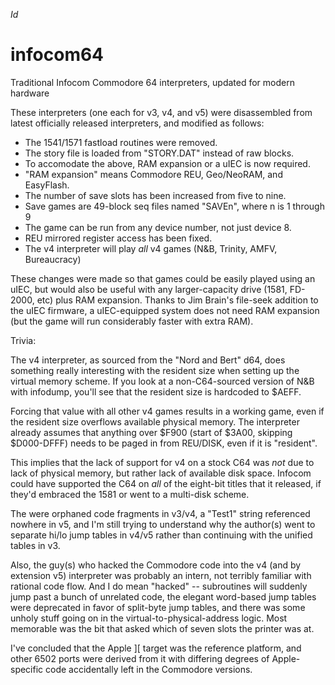 $Id$

infocom64
=========

Traditional Infocom Commodore 64 interpreters, updated for modern hardware

These interpreters (one each for v3, v4, and v5) were  disassembled from latest
officially released interpreters, and modified as follows:

* The 1541/1571 fastload routines were removed.
* The story file is loaded from "STORY.DAT" instead of raw blocks.
* To accomodate the above, RAM expansion or a uIEC is now required.
* "RAM expansion" means Commodore REU, Geo/NeoRAM, and EasyFlash.
* The number of save slots has been increased from five to nine.
* Save games are 49-block seq files named "SAVEn", where n is 1 through 9
* The game can be run from any device number, not just device 8.
* REU mirrored register access has been fixed.
* The v4 interpreter will play *all* v4 games (N&B, Trinity, AMFV, Bureaucracy)

These changes were made so that games could be easily played using an uIEC,
but would also be useful with any larger-capacity drive (1581, FD-2000, etc)
plus RAM expansion.  Thanks to Jim Brain's file-seek addition to the uIEC
firmware, a uIEC-equipped system does not need RAM expansion (but the game
will run considerably faster with extra RAM).

Trivia:

The v4 interpreter, as sourced from the "Nord and Bert" d64, does something
really interesting with the resident size when setting up the virtual memory
scheme. If you look at a non-C64-sourced version of N&B with infodump, you'll
see that the resident size is hardcoded to $AEFF.

Forcing that value with all other v4 games results in a working game, even if
the resident size overflows available physical memory. The interpreter already
assumes that anything over $F900 (start of $3A00, skipping $D000-DFFF) needs to
be paged in from REU/DISK, even if it is "resident".

This implies that the lack of support for v4 on a stock C64 was *not* due to
lack of physical memory, but rather lack of available disk space. Infocom could
have supported the C64 on *all* of the eight-bit titles that it released, if
they'd embraced the 1581 or went to a multi-disk scheme.

The were orphaned code fragments in v3/v4, a "Test1" string referenced nowhere
in v5, and I'm still trying to understand why the author(s) went to separate
hi/lo jump tables in v4/v5 rather than continuing with the unified tables in
v3. 

Also, the guy(s) who hacked the Commodore code into the v4 (and by extension
v5) interpreter was probably an intern, not terribly familiar with rational
code flow. And I do mean "hacked" -- subroutines will suddenly jump past a
bunch of unrelated code, the elegant word-based jump tables were deprecated in
favor of split-byte jump tables, and there was some unholy stuff going on in
the virtual-to-physical-address logic. Most memorable was the bit that asked
which of seven slots the printer was at.

I've concluded that the Apple ][ target was the reference platform, and other
6502 ports were derived from it with differing degrees of Apple-specific code
accidentally left in the Commodore versions.

